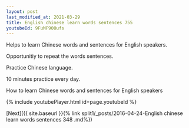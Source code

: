 ```yaml
---
layout: post
last_modified_at: 2021-03-29
title: English chinese learn words sentences 755 
youtubeId: 9FuMF90Oufs
---
```

 
 
Helps to learn Chinese words and sentences for English speakers.

Opportunitiy to repeat the words sentences. 

Practice Chinese language. 
 
10 minutes practice every day. 
 
How to learn Chinese words and sentences for English speakers 
 
{% include youtubePlayer.html id=page.youtubeId %}
 
 
[Next]({{ site.baseurl }}{% link  split1/_posts/2016-04-24-English chinese learn words sentences 348 .md%})
 

